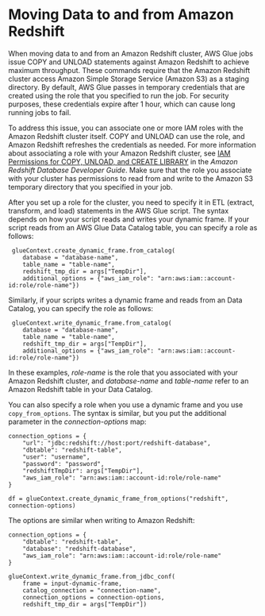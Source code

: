 # Moving Data to and from Amazon Redshift<a name="aws-glue-programming-etl-redshift"></a>

When moving data to and from an Amazon Redshift cluster, AWS Glue jobs issue COPY and UNLOAD statements against Amazon Redshift to achieve maximum throughput\. These commands require that the Amazon Redshift cluster access Amazon Simple Storage Service \(Amazon S3\) as a staging directory\. By default, AWS Glue passes in temporary credentials that are created using the role that you specified to run the job\. For security purposes, these credentials expire after 1 hour, which can cause long running jobs to fail\.

To address this issue, you can associate one or more IAM roles with the Amazon Redshift cluster itself\. COPY and UNLOAD can use the role, and Amazon Redshift refreshes the credentials as needed\. For more information about associating a role with your Amazon Redshift cluster, see [IAM Permissions for COPY, UNLOAD, and CREATE LIBRARY](http://docs.aws.amazon.com/redshift/latest/dg/copy-usage_notes-access-permissions.html#copy-usage_notes-iam-permissions) in the *Amazon Redshift Database Developer Guide*\.  Make sure that the role you associate with your cluster has permissions to read from and write to the Amazon S3 temporary directory that you specified in your job\.

After you set up a role for the cluster, you need to specify it in ETL \(extract, transform, and load\) statements in the AWS Glue script\. The syntax depends on how your script reads and writes your dynamic frame\. If your script reads from an AWS Glue Data Catalog table, you can specify a role as follows:

```
 glueContext.create_dynamic_frame.from_catalog(
    database = "database-name", 
    table_name = "table-name", 
    redshift_tmp_dir = args["TempDir"], 
    additional_options = {"aws_iam_role": "arn:aws:iam::account-id:role/role-name"})
```

Similarly, if your scripts writes a dynamic frame and reads from an Data Catalog, you can specify the role as follows:

```
 glueContext.write_dynamic_frame.from_catalog(
    database = "database-name", 
    table_name = "table-name", 
    redshift_tmp_dir = args["TempDir"], 
    additional_options = {"aws_iam_role": "arn:aws:iam::account-id:role/role-name"})
```

In these examples, *role\-name* is the role that you associated with your Amazon Redshift cluster, and *database\-name* and *table\-name* refer to an Amazon Redshift table in your Data Catalog\.

You can also specify a role when you use a dynamic frame and you use `copy_from_options`\. The syntax is similar, but you put the additional parameter in the *connection\-options* map:

```
connection_options = {  
    "url": "jdbc:redshift://host:port/redshift-database",
    "dbtable": "redshift-table",
    "user": "username",
    "password": "password",
    "redshiftTmpDir": args["TempDir"],
    "aws_iam_role": "arn:aws:iam::account-id:role/role-name"
}

df = glueContext.create_dynamic_frame_from_options("redshift", connection-options)
```

The options are similar when writing to Amazon Redshift:

```
connection_options = {
    "dbtable": "redshift-table",
    "database": "redshift-database",
    "aws_iam_role": "arn:aws:iam::account-id:role/role-name"
}

glueContext.write_dynamic_frame.from_jdbc_conf(
    frame = input-dynamic-frame, 
    catalog_connection = "connection-name", 
    connection_options = connection-options, 
    redshift_tmp_dir = args["TempDir"])
```